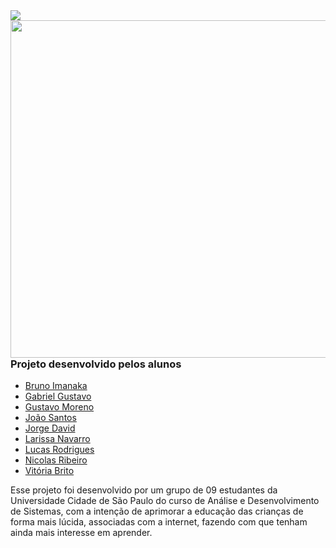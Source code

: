 <img src="https://github.com/devjoaofarias/ZooLeituraProject/blob/main/img/ZOO%20da%20Leitura.png">
<img align="right" width="540" src="https://github.com/devjoaofarias/ZooLeituraProject/blob/main/img/mundo.png">

### Projeto desenvolvido pelos alunos 
- [Bruno Imanaka](https://github.com/BrunoImanaka)
- [Gabriel Gustavo](https://github.com/gabrielguxtavo)
- [Gustavo Moreno](https://github.com/Gsmoreno)
- [João Santos](https://github.com/Devjoaofarias)
- [Jorge David](https://github.com/JorgeDC99)
- [Larissa Navarro](https://github.com/Navarrocrn)
- [Lucas Rodrigues](https://github.com/lucasryg)
- [Nicolas Ribeiro](https://github.com/ribeironicolas)
- [Vitória Brito](https://github.com/Vitoriabrt)

Esse projeto foi desenvolvido por um grupo de 09 estudantes da Universidade Cidade de São Paulo do curso de Análise e Desenvolvimento de Sistemas, com a intenção de aprimorar a educação das crianças de forma mais lúcida, associadas com a internet, fazendo com que tenham ainda mais interesse em aprender.
